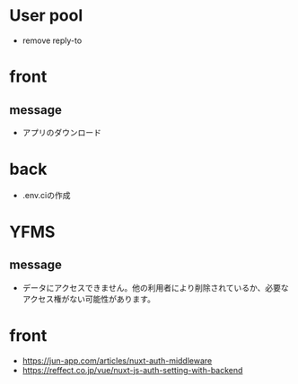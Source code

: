 # User pool
* remove reply-to

# front
## message
* アプリのダウンロード

# back
* .env.ciの作成

# YFMS
## message
* データにアクセスできません。他の利用者により削除されているか、必要なアクセス権がない可能性があります。


# front
* https://jun-app.com/articles/nuxt-auth-middleware
* https://reffect.co.jp/vue/nuxt-js-auth-setting-with-backend

